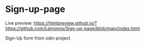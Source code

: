 # Sign-up-page
Live preview: https://htmlpreview.github.io/?https://github.com/Lemonns/Sign-up-page/blob/main/index.html

Sign-Up form from odin project
